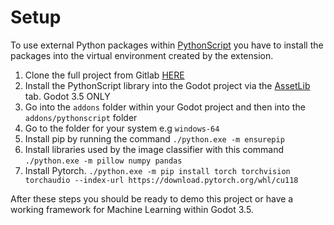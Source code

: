 # Setup

To use external Python packages within [PythonScript](https://godotengine.org/asset-library/asset/179) you have to install the packages into the virtual environment created by the extension.

1. Clone the full project from Gitlab [HERE](https://gitlab.com/angel-721/godot-code-camp/-/tree/main)
2. Install the PythonScript library into the Godot project via the [AssetLib](https://docs.godotengine.org/en/stable/community/asset_library/using_assetlib.html) tab. Godot 3.5 ONLY
3. Go into the ```addons``` folder within your Godot project and then into the ```addons/pythonscript``` folder
4. Go to the folder for your system e.g ```windows-64```
5. Install pip by running the command ```./python.exe -m ensurepip```
6. Install libraries used by the image classifier with this command ```./python.exe -m pillow numpy pandas```
7. Install Pytorch. ```./python.exe -m pip install torch torchvision torchaudio --index-url https://download.pytorch.org/whl/cu118```

After these steps you should be ready to demo this project or have a working framework for Machine Learning within Godot 3.5.
